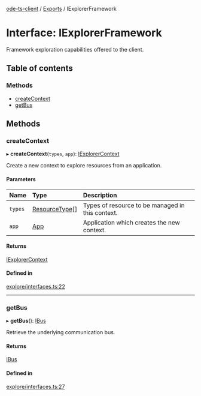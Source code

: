 [ode-ts-client](../README.md) / [Exports](../modules.md) / IExplorerFramework

# Interface: IExplorerFramework

Framework exploration capabilities offered to the client.

## Table of contents

### Methods

- [createContext](iexplorerframework.md#createcontext)
- [getBus](iexplorerframework.md#getbus)

## Methods

### createContext

▸ **createContext**(`types`, `app`): [IExplorerContext](iexplorercontext.md)

Create a new context to explore resources from an application.

#### Parameters

| Name | Type | Description |
| :------ | :------ | :------ |
| `types` | [ResourceType](../modules.md#resourcetype)[] | Types of resource to be managed in this context. |
| `app` | [App](../modules.md#app) | Application which creates the new context. |

#### Returns

[IExplorerContext](iexplorercontext.md)

#### Defined in

[explore/interfaces.ts:22](https://github.com/opendigitaleducation/infrontexplore/blob/0e8281d/src/ts/explore/interfaces.ts#L22)

___

### getBus

▸ **getBus**(): [IBus](ibus.md)

Retrieve the underlying communication bus.

#### Returns

[IBus](ibus.md)

#### Defined in

[explore/interfaces.ts:27](https://github.com/opendigitaleducation/infrontexplore/blob/0e8281d/src/ts/explore/interfaces.ts#L27)
